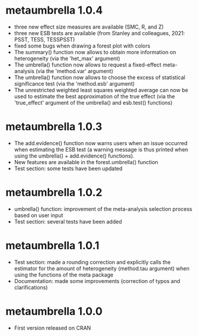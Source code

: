 # metaumbrella 1.0.4
- three new effect size measures are available (SMC, R, and Z)
- three new ESB tests are available (from Stanley and colleagues, 2021: PSST, TESS, TESSPSST)
- fixed some bugs when drawing a forest plot with colors
- The summary() function now allows to obtain more information on heterogeneity (via the 'het_max' argument)
- The umbrella() function now allows to request a fixed-effect meta-analysis (via the 'method.var' argument)
- The umbrella() function now allows to choose the excess of statistical significance test (via the 'method.esb' argument)
- The unrestricted weighted least squares weighted average can now be used to estimate the best approximation of the true effect (via the 'true_effect' argument of the umbrella() and esb.test() functions)

# metaumbrella 1.0.3
- The add.evidence() function now warns users when an issue occurred when estimating the ESB test (a warning message is thus printed when using the umbrella() + add.evidence() functions).
- New features are available in the forest.umbrella() function
- Test section: some tests have been updated

# metaumbrella 1.0.2
- umbrella() function: improvement of the meta-analysis selection process based on user input
- Test section: several tests have been added

# metaumbrella 1.0.1
- Test section: made a rounding correction and explicitly calls the estimator for the amount of heterogeneity (method.tau argument) when using the functions of the meta package
- Documentation: made some improvements (correction of typos and clarifications)

# metaumbrella 1.0.0
- First version released on CRAN
